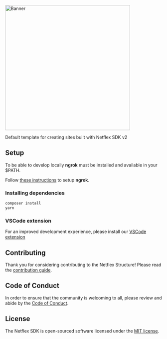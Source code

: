 
<img width="400" src="https://d3lnipq2e3xuc0.cloudfront.net/media/l/800x400/1557406595/banner.png" alt="Banner">

Default template for creating sites built with Netflex SDK v2

## Setup

To be able to develop locally **ngrok** must be installed and available in your $PATH.

Follow [these instructions](https://ngrok.com/download) to setup **ngrok**.

### Installing dependencies

```bash
composer install
yarn
```

### VSCode extension

For an improved development experience, please install our [VSCode extension](https://marketplace.visualstudio.com/items?itemName=apility.netflex-vscode)

## Contributing

Thank you for considering contributing to the Netflex Structure! Please read the [contribution guide](CONTRIBUTING.md).

## Code of Conduct

In order to ensure that the community is welcoming to all, please review and abide by the [Code of Conduct](CODE_OF_CONDUCT.md).

## License

The Netflex SDK is open-sourced software licensed under the [MIT license](https://opensource.org/licenses/MIT).
